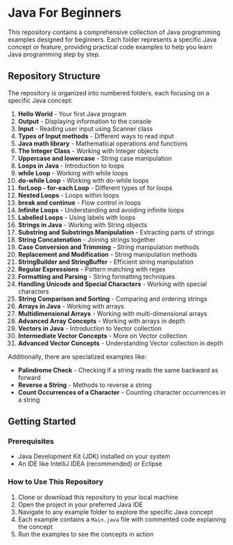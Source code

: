# Java For Beginners

This repository contains a comprehensive collection of Java programming examples designed for beginners. Each folder represents a specific Java concept or feature, providing practical code examples to help you learn Java programming step by step.

## Repository Structure

The repository is organized into numbered folders, each focusing on a specific Java concept:

1. **Hello World** - Your first Java program
2. **Output** - Displaying information to the console
3. **Input** - Reading user input using Scanner class
4. **Types of Input methods** - Different ways to read input
5. **Java math library** - Mathematical operations and functions
6. **The Integer Class** - Working with Integer objects
7. **Uppercase and lowercase** - String case manipulation
8. **Loops in Java** - Introduction to loops
9. **while Loop** - Working with while loops
10. **do-while Loop** - Working with do-while loops
11. **forLoop - for-each Loop** - Different types of for loops
12. **Nested Loops** - Loops within loops
13. **break and continue** - Flow control in loops
14. **Infinite Loops** - Understanding and avoiding infinite loops
15. **Labelled Loops** - Using labels with loops
16. **Strings in Java** - Working with String objects
17. **Substring and Substrings Manipulation** - Extracting parts of strings
18. **String Concatenation** - Joining strings together
19. **Case Conversion and Trimming** - String manipulation methods
20. **Replacement and Modification** - String manipulation methods
21. **StringBuilder and StringBuffer** - Efficient string manipulation
22. **Regular Expressions** - Pattern matching with regex
23. **Formatting and Parsing** - String formatting techniques
24. **Handling Unicode and Special Characters** - Working with special characters
25. **String Comparison and Sorting** - Comparing and ordering strings
26. **Arrays in Java** - Working with arrays
27. **Multidimensional Arrays** - Working with multi-dimensional arrays
28. **Advanced Array Concepts** - Working with arrays in depth
29. **Vectors in Java** - Introduction to Vector collection
30. **Intermediate Vector Concepts** - More on Vector collection
31. **Advanced Vector Concepts** - Understanding Vector collection in depth

Additionally, there are specialized examples like:
- **Palindrome Check** - Checking if a string reads the same backward as forward
- **Reverse a String** - Methods to reverse a string
- **Count Occurrences of a Character** - Counting character occurrences in a string

## Getting Started

### Prerequisites
- Java Development Kit (JDK) installed on your system
- An IDE like IntelliJ IDEA (recommended) or Eclipse

### How to Use This Repository

1. Clone or download this repository to your local machine
2. Open the project in your preferred Java IDE
3. Navigate to any example folder to explore the specific Java concept
4. Each example contains a `Main.java` file with commented code explaining the concept
5. Run the examples to see the concepts in action
